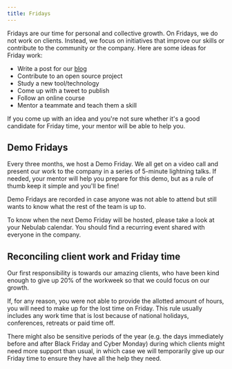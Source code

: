 ```yaml
---
title: Fridays
---
```

Fridays are our time for personal and collective growth. On Fridays, we do not work on clients.
Instead, we focus on initiatives that improve our skills or contribute to the community or the
company. Here are some ideas for Friday work:

- Write a post for our [blog](./working-on-nebulab#blog)
- Contribute to an open source project
- Study a new tool/technology
- Come up with a tweet to publish
- Follow an online course
- Mentor a teammate and teach them a skill

If you come up with an idea and you're not sure whether it's a good candidate for Friday time, your
mentor will be able to help you.

## Demo Fridays

Every three months, we host a Demo Friday. We all get on a video call and present our work to the 
company in a series of 5-minute lightning talks. If needed, your mentor will help you prepare for 
this demo, but as a rule of thumb keep it simple and you'll be fine!

Demo Fridays are recorded in case anyone was not able to attend but still wants to know what the
rest of the team is up to. 

To know when the next Demo Friday will be hosted, please take a look at your Nebulab calendar. You 
should find a recurring event shared with everyone in the company. 

## Reconciling client work and Friday time

Our first responsibility is towards our amazing clients, who have been kind enough to give up 20%
of the workweek so that we could focus on our growth.

If, for any reason, you were not able to provide the allotted amount of hours, you will need to make
up for the lost time on Friday. This rule usually includes any work time that is lost because of
national holidays, conferences, retreats or paid time off.

There might also be sensitive periods of the year (e.g. the days immediately before and after Black
Friday and Cyber Monday) during which clients might need more support than usual, in which case we
will temporarily give up our Friday time to ensure they have all the help they need.
